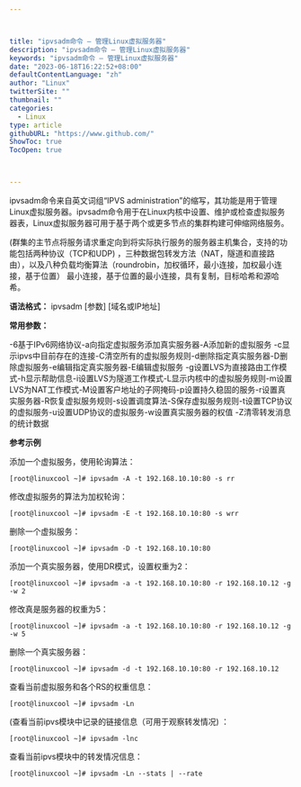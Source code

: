 ```yaml
---



title: "ipvsadm命令 – 管理Linux虚拟服务器"
description: "ipvsadm命令 – 管理Linux虚拟服务器"
keywords: "ipvsadm命令 – 管理Linux虚拟服务器"
date: "2023-06-18T16:22:52+08:00"
defaultContentLanguage: "zh"
author: "Linux"
twitterSite: ""
thumbnail: ""
categories:
  - Linux
type: article
githubURL: "https://www.github.com/"
ShowToc: true
TocOpen: true



---
```


ipvsadm命令来自英文词组“IPVS administration”的缩写，其功能是用于管理Linux虚拟服务器。ipvsadm命令用于在Linux内核中设置、维护或检查虚拟服务器表，Linux虚拟服务器可用于基于两个或更多节点的集群构建可伸缩网络服务。

(群集的主节点将服务请求重定向到将实际执行服务的服务器主机集合，支持的功能包括两种协议（TCP和UDP) ，三种数据包转发方法（NAT，隧道和直接路由），以及八种负载均衡算法（roundrobin，加权循环，最小连接，加权最小连接，基于位置） 最小连接，基于位置的最小连接，具有复制，目标哈希和源哈希。

**语法格式：** ipvsadm [参数] [域名或IP地址]

**常用参数：**

-6基于IPv6网络协议-a向指定虚拟服务添加真实服务器-A添加新的虚拟服务 -c显示ipvs中目前存在的连接-C清空所有的虚拟服务规则-d删除指定真实服务器-D删除虚拟服务-e编辑指定真实服务器-E编辑虚拟服务 -g设置LVS为直接路由工作模式-h显示帮助信息-i设置LVS为隧道工作模式-L显示内核中的虚拟服务规则-m设置LVS为NAT工作模式-M设置客户地址的子网掩码-p设置持久稳固的服务-r设置真实服务器-R恢复虚拟服务规则-s设置调度算法-S保存虚拟服务规则-t设置TCP协议的虚拟服务-u设置UDP协议的虚拟服务-w设置真实服务器的权值 -Z清零转发消息的统计数据

**参考示例**

添加一个虚拟服务，使用轮询算法：

```
[root@linuxcool ~]# ipvsadm -A -t 192.168.10.10:80 -s rr
```

修改虚拟服务的算法为加权轮询：

```
[root@linuxcool ~]# ipvsadm -E -t 192.168.10.10:80 -s wrr
```

删除一个虚拟服务：

```
[root@linuxcool ~]# ipvsadm -D -t 192.168.10.10:80
```

添加一个真实服务器，使用DR模式，设置权重为2：

```
[root@linuxcool ~]# ipvsadm -a -t 192.168.10.10:80 -r 192.168.10.12 -g -w 2
```

修改真是服务器的权重为5：

```
[root@linuxcool ~]# ipvsadm -a -t 192.168.10.10:80 -r 192.168.10.12 -g -w 5
```

删除一个真实服务器：

```
[root@linuxcool ~]# ipvsadm -d -t 192.168.10.10:80 -r 192.168.10.12
```

查看当前虚拟服务和各个RS的权重信息：

```
[root@linuxcool ~]# ipvsadm -Ln
```

(查看当前ipvs模块中记录的链接信息（可用于观察转发情况) ：

```
[root@linuxcool ~]# ipvsadm -lnc
```

查看当前ipvs模块中的转发情况信息：

```
[root@linuxcool ~]# ipvsadm -Ln --stats | --rate
```